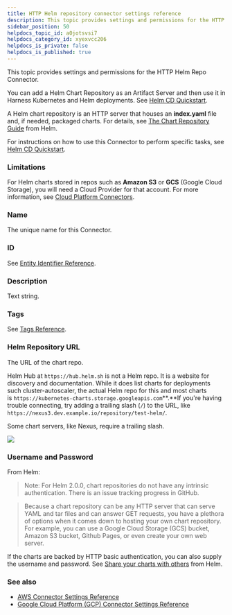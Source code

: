 ```yaml
---
title: HTTP Helm repository connector settings reference
description: This topic provides settings and permissions for the HTTP Helm Repo Connector.
sidebar_position: 50
helpdocs_topic_id: a0jotsvsi7
helpdocs_category_id: xyexvcc206
helpdocs_is_private: false
helpdocs_is_published: true
---
```


This topic provides settings and permissions for the HTTP Helm Repo Connector.

You can add a Helm Chart Repository as an Artifact Server and then use it in Harness Kubernetes and Helm deployments. See [Helm CD Quickstart](/docs/continuous-delivery/deploy-srv-diff-platforms/helm/helm-cd-quickstart).

A Helm chart repository is an HTTP server that houses an **index.yaml** file and, if needed, packaged charts. For details, see [The Chart Repository Guide](https://helm.sh/docs/topics/chart_repository/) from Helm.

For instructions on how to use this Connector to perform specific tasks, see [Helm CD Quickstart](/docs/continuous-delivery/deploy-srv-diff-platforms/helm/helm-cd-quickstart).


### Limitations

For Helm charts stored in repos such as **Amazon S3** or **GCS** (Google Cloud Storage), you will need a Cloud Provider for that account. For more information, see [Cloud Platform Connectors](/docs/category/cloud-platform-connectors).

### Name

The unique name for this Connector.

### ID

See [Entity Identifier Reference](../../../20_References/entity-identifier-reference.md).

### Description

Text string.

### Tags

See [Tags Reference](../../../20_References/tags-reference.md).

### Helm Repository URL

The URL of the chart repo.

Helm Hub at `https://hub.helm.sh` is not a Helm repo. It is a website for discovery and documentation. While it does list charts for deployments such cluster-autoscaler, the actual Helm repo for this and most charts is `https://kubernetes-charts.storage.googleapis.com`**.**If you're having trouble connecting, try adding a trailing slash (`/`) to the URL, like `https://nexus3.dev.example.io/repository/test-helm/`.

Some chart servers, like Nexus, require a trailing slash. 

![](./static/http-helm-repo-connector-settings-reference-02.png)
### Username and Password

From Helm:


> Note: For Helm 2.0.0, chart repositories do not have any intrinsic authentication. There is an issue tracking progress in GitHub.


> Because a chart repository can be any HTTP server that can serve YAML and tar files and can answer GET requests, you have a plethora of options when it comes down to hosting your own chart repository. For example, you can use a Google Cloud Storage (GCS) bucket, Amazon S3 bucket, Github Pages, or even create your own web server.

If the charts are backed by HTTP basic authentication, you can also supply the username and password. See [Share your charts with others](https://helm.sh/docs/topics/chart_repository/#share-your-charts-with-others) from Helm.

### See also

* [AWS Connector Settings Reference](../../Cloud-providers/ref-cloud-providers/aws-connector-settings-reference.md)
* [Google Cloud Platform (GCP) Connector Settings Reference](../../Cloud-providers/ref-cloud-providers/gcs-connector-settings-reference.md)


